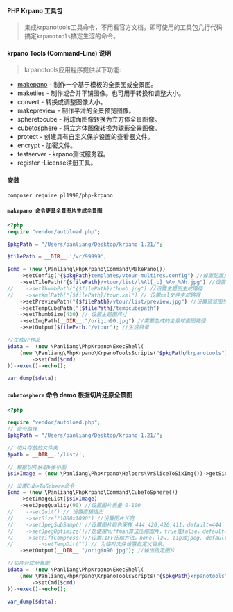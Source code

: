 #### PHP Krpano 工具包

> 集成krpanotools工具命令，不用看官方文档。即可使用的工具包几行代码搞定`krpanotools`搞定生涩的命令。

#### krpano Tools (Command-Line) 说明
 > krpanotools应用程序提供以下功能:
 * [makepano](/tests/make_pano_test.php) - 制作一个基于模板的全景图或全景图。
 * maketiles - 制作或合并平铺图像。也可用于转换和调整大小。
 * convert - 转换或调整图像大小。
 * makepreview - 制作平滑的全景预览图像。
 * spheretocube - 将球面图像转换为立方体全景图像。
 * [cubetosphere](tests/make_pano_test.php) - 将立方体图像转换为球形全景图像。
 * protect - 创建具有自定义保护设置的查看器文件。
 * encrypt - 加密文件。
 * testserver - krpano测试服务器。
 * register -License注册工具。

#### 安装
```shell
composer require pl1998/php-krpano
```

#### `makepano 命令更具全景图片生成全景图`
```php
<?php
require "vendor/autoload.php";

$pkgPath = "/Users/panliang/Desktop/krpano-1.21/";

$filePath = __DIR__.'/vr/99999';

$cmd = (new \Panliang\PhpKrpano\Command\MakePano())
    ->setConfig("{$pkgPath}templates/vtour-multires.config") //设置配置文件
    ->setTilePath("{$filePath}/vtour/list/l%Al[_c]_%Av_%Ah.jpg") //设置切片规则
//    ->setThumbPath("{$filePath}/thumb.jpg") //设置主题图生成路径
//    ->setXmlPath("{$filePath}/tour.xml") // 设置xml文件生成路径
    ->setPreviewPath("{$filePath}/vtour/list/preview.jpg") //设置预览图生成路径
    ->setTempCubePath("{$filePath}/tempcubepath")
    ->setThumbSize(430) // 设置主题图尺寸
    ->setImgPath(__DIR__."/origin90.jpg") //需要生成的全景球面图路径
    ->setOutput($filePath."/vtour"); //生成目录

//生成vr作品
$data =  (new \Panliang\PhpKrpano\ExecShell(
    (new \Panliang\PhpKrpano\KrpanoToolsScripts("$pkgPath/krpanotools"))
        ->setCmd($cmd)
))->exec()->echo();

var_dump($data);

```

#### `cubetosphere` 命令 demo 根据切片还原全景图
```PHP
<?php

require "vendor/autoload.php";
// 命令路径
$pkgPath = "/Users/panliang/Desktop/krpano-1.21/";

// 切片存放的文件夹
$path = __DIR__.'/list/';

// 根据切片获取6张小图
$sixImage = (new \Panliang\PhpKrpano\Helpers\VrSliceToSixImg())->getSixImage($path);

// 设置CubeToSphere命令
$cmd = (new \Panliang\PhpKrpano\Command\CubeToSphere())
    ->setImageList($sixImage)
    ->setJpegQuality(90) //设置图片质量 0-100
//    ->setQuit() // 设置直接退出
//    ->setSize("1080x1090") //设置图片长宽
//    ->setJpegSubSamp() //设置图片颜色采样 444,420,420,411，default=444
//    ->setJpegOptimize()//是使用huffman算法压缩图片，true或false，default=true。
//    ->setTiffCompress()//设置TIFF压缩方法，none，lzw, zip或jpeg, default=lzw。
//        ->setTempDir("") // 为临时文件设置自定义目录。
    ->setOutput(__DIR__."/origin90.jpg"); //输出指定图片

//切片合成全景图
$data =  (new \Panliang\PhpKrpano\ExecShell(
    (new \Panliang\PhpKrpano\KrpanoToolsScripts("{$pkgPath}krpanotools"))
        ->setCmd($cmd)
))->exec()->echo();

var_dump($data);


```
